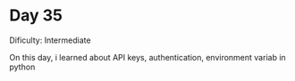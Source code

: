 # Day 35
<p>Dificulty: Intermediate</p>
<p>On this day, i learned about API keys, authentication, environment variab in python</p>
